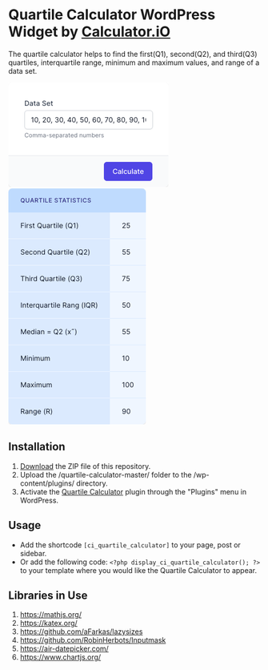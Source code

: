 # Quartile Calculator WordPress Widget by [Calculator.iO](https://www.calculator.io/ "Calculator.iO Homepage")

The quartile calculator helps to find the first(Q1), second(Q2), and third(Q3) quartiles, interquartile range, minimum and maximum values, and range of a data set.

![Quartile Calculator Input Form](/assets/images/screenshot-1.png "Quartile Calculator Input Form")
![Quartile Calculator Calculation Results](/assets/images/screenshot-2.png "Quartile Calculator Calculation Results")

## Installation

1. [Download](https://github.com/pub-calculator-io/age-calculator/archive/refs/heads/master.zip) the ZIP file of this repository.
2. Upload the /quartile-calculator-master/ folder to the /wp-content/plugins/ directory.
3. Activate the [Quartile Calculator](https://www.calculator.io/quartile-calculator/ "Quartile Calculator Homepage") plugin through the "Plugins" menu in WordPress.

## Usage
* Add the shortcode `[ci_quartile_calculator]` to your page, post or sidebar.
* Or add the following code: `<?php display_ci_quartile_calculator(); ?>` to your template where you would like the Quartile Calculator to appear.

## Libraries in Use
1. https://mathjs.org/
2. https://katex.org/
3. https://github.com/aFarkas/lazysizes
4. https://github.com/RobinHerbots/Inputmask
5. https://air-datepicker.com/
6. https://www.chartjs.org/
